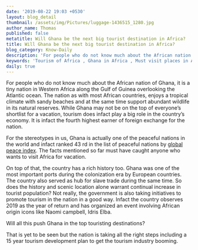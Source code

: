 ```yaml
---
date: '2019-08-22 19:03 +0530'
layout: blog_detail
thumbnail: /assets/img/Pictures/luggage-1436515_1280.jpg
author_name: Thomas
published: false
metatitle: Will Ghana be the next big tourist destination in Africa?
title: Will Ghana be the next big tourist destination in Africa?
blog_category: Know-Daily
description: 'For people who do not know much about the African nation of Ghana....'
keywords: 'Tourism of Africa , Ghana in Africa , Must visit places in Africa'
daily: true
---
```


For people who do not know much about the African nation of Ghana, it is a tiny nation in Western
Africa along the Gulf of Guinea overlooking the Atlantic ocean. The nation as with most African countries,
enjoys a tropical climate with sandy beaches and at the same time support abundant wildlife in its
natural reserves. While Ghana may not be on the top of everyone’s shortlist for a vacation, tourism does
infact play a big role in the country’s economy. It is infact the fourth highest earner of foreign exchange
for the nation.

For the stereotypes in us, Ghana is actually one of the peaceful nations in the world and infact ranked
43 rd in the list of peaceful nations by [global peace index](https://en.wikipedia.org/wiki/Global_Peace_Index). The facts mentioned so far must have caught anyone who wants to visit Africa for vacation. 

On top of that, the country has a rich history too. Ghana was one of the most important ports during the colonization era by European countries. The country also served as hub for slave trade during the same time. So does the history and scenic location alone warrant continual increase in tourist population? Not really, the government is also taking initiatives to promote tourism in the nation in a good way. Infact the country observes 2019 as the year of return and has organized an event involving African origin icons like Naomi campbell, Idris Elba. 

Will all this push Ghana in the top touristing destinations? 

That is yet to be seen but the nation is taking all the right steps including a 15 year tourism development plan to get the tourism industry booming.
